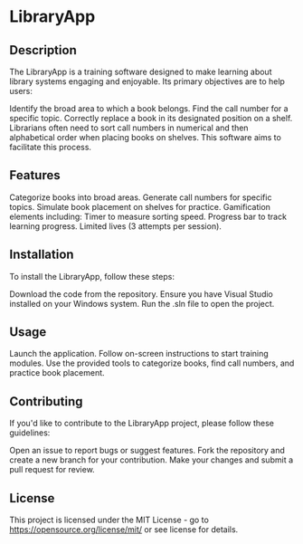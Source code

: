# LibraryApp

## Description

The LibraryApp is a training software designed to make learning about library systems engaging and enjoyable. Its primary objectives are to help users:

Identify the broad area to which a book belongs.
Find the call number for a specific topic.
Correctly replace a book in its designated position on a shelf.
Librarians often need to sort call numbers in numerical and then alphabetical order when placing books on shelves. This software aims to facilitate this process.

## Features

Categorize books into broad areas.
Generate call numbers for specific topics.
Simulate book placement on shelves for practice.
Gamification elements including:
Timer to measure sorting speed.
Progress bar to track learning progress.
Limited lives (3 attempts per session).


## Installation

To install the LibraryApp, follow these steps:

Download the code from the repository.
Ensure you have Visual Studio installed on your Windows system.
Run the .sln file to open the project.


## Usage

Launch the application.
Follow on-screen instructions to start training modules.
Use the provided tools to categorize books, find call numbers, and practice book placement.

## Contributing

If you'd like to contribute to the LibraryApp project, please follow these guidelines:

Open an issue to report bugs or suggest features.
Fork the repository and create a new branch for your contribution.
Make your changes and submit a pull request for review.


## License

This project is licensed under the MIT License - go to https://opensource.org/license/mit/ or see license for details.



